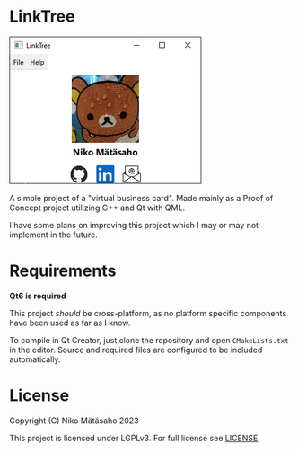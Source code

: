 # LinkTree

![Main window](img/main_window.png)

A simple project of a "virtual business card". Made mainly as a Proof of Concept project utilizing C++ and Qt with QML.

I have some plans on improving this project which I may or may not implement in the future.

# Requirements

**Qt6 is required**

This project *should* be cross-platform, as no platform specific components have been used as far as I know.

To compile in Qt Creator, just clone the repository and open `CMakeLists.txt` in the editor. Source and required files are configured to be included automatically.


# License

Copyright (C) Niko Mätäsaho 2023

This project is licensed under LGPLv3. For full license see [LICENSE](LICENSE).
